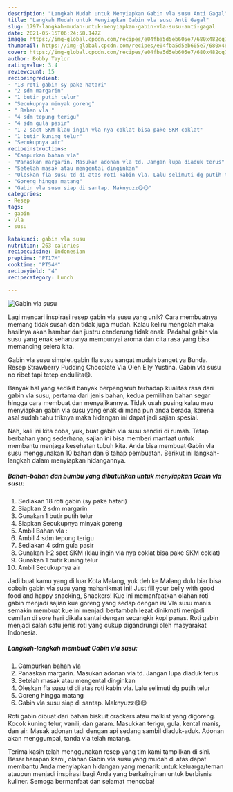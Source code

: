 ```yaml
---
description: "Langkah Mudah untuk Menyiapkan Gabin vla susu Anti Gagal"
title: "Langkah Mudah untuk Menyiapkan Gabin vla susu Anti Gagal"
slug: 1797-langkah-mudah-untuk-menyiapkan-gabin-vla-susu-anti-gagal
date: 2021-05-15T06:24:58.147Z
image: https://img-global.cpcdn.com/recipes/e04fba5d5eb605e7/680x482cq70/gabin-vla-susu-foto-resep-utama.jpg
thumbnail: https://img-global.cpcdn.com/recipes/e04fba5d5eb605e7/680x482cq70/gabin-vla-susu-foto-resep-utama.jpg
cover: https://img-global.cpcdn.com/recipes/e04fba5d5eb605e7/680x482cq70/gabin-vla-susu-foto-resep-utama.jpg
author: Bobby Taylor
ratingvalue: 3.4
reviewcount: 15
recipeingredient:
- "18 roti gabin sy pake hatari"
- "2 sdm margarin"
- "1 butir putih telur"
- "Secukupnya minyak goreng"
- " Bahan vla "
- "4 sdm tepung terigu"
- "4 sdm gula pasir"
- "1-2 sact SKM klau ingin vla nya coklat bisa pake SKM coklat"
- "1 butir kuning telur"
- "Secukupnya air"
recipeinstructions:
- "Campurkan bahan vla"
- "Panaskan margarin. Masukan adonan vla td. Jangan lupa diaduk terus"
- "Setelah masak atau mengental dinginkan"
- "Oleskan fla susu td di atas roti kabin vla. Lalu selimuti dg putih telur"
- "Goreng hingga matang"
- "Gabin vla susu siap di santap. Maknyuzz😋😋"
categories:
- Resep
tags:
- gabin
- vla
- susu

katakunci: gabin vla susu 
nutrition: 263 calories
recipecuisine: Indonesian
preptime: "PT17M"
cooktime: "PT54M"
recipeyield: "4"
recipecategory: Lunch

---
```



![Gabin vla susu](https://img-global.cpcdn.com/recipes/e04fba5d5eb605e7/680x482cq70/gabin-vla-susu-foto-resep-utama.jpg)

Lagi mencari inspirasi resep gabin vla susu yang unik? Cara membuatnya memang tidak susah dan tidak juga mudah. Kalau keliru mengolah maka hasilnya akan hambar dan justru cenderung tidak enak. Padahal gabin vla susu yang enak seharusnya mempunyai aroma dan cita rasa yang bisa memancing selera kita.

Gabin vla susu simple..gabin fla susu sangat mudah banget ya Bunda. Resep Strawberry Pudding Chocolate Vla Oleh Elly Yustina. Gabin vla susu no ribet tapi tetep endullita😋.

Banyak hal yang sedikit banyak berpengaruh terhadap kualitas rasa dari gabin vla susu, pertama dari jenis bahan, kedua pemilihan bahan segar hingga cara membuat dan menyajikannya. Tidak usah pusing kalau mau menyiapkan gabin vla susu yang enak di mana pun anda berada, karena asal sudah tahu triknya maka hidangan ini dapat jadi sajian spesial.


Nah, kali ini kita coba, yuk, buat gabin vla susu sendiri di rumah. Tetap berbahan yang sederhana, sajian ini bisa memberi manfaat untuk membantu menjaga kesehatan tubuh kita. Anda bisa membuat Gabin vla susu menggunakan 10 bahan dan 6 tahap pembuatan. Berikut ini langkah-langkah dalam menyiapkan hidangannya.

<!--inarticleads1-->

##### Bahan-bahan dan bumbu yang dibutuhkan untuk menyiapkan Gabin vla susu:

1. Sediakan 18 roti gabin (sy pake hatari)
1. Siapkan 2 sdm margarin
1. Gunakan 1 butir putih telur
1. Siapkan Secukupnya minyak goreng
1. Ambil  Bahan vla :
1. Ambil 4 sdm tepung terigu
1. Sediakan 4 sdm gula pasir
1. Gunakan 1-2 sact SKM (klau ingin vla nya coklat bisa pake SKM coklat)
1. Gunakan 1 butir kuning telur
1. Ambil Secukupnya air


Jadi buat kamu yang di luar Kota Malang, yuk deh ke Malang dulu biar bisa cobain gabin vla susu yang mahanikmat ini! Just fill your belly with good food and happy snacking, Snackers! Kue ini memanfaatkan olahan roti gabin menjadi sajian kue goreng yang sedap dengan isi Vla susu manis semakin membuat kue ini menjadi bertambah lezat dinikmati menjadi cemilan di sore hari dikala santai dengan secangkir kopi panas. Roti gabin menjadi salah satu jenis roti yang cukup digandrungi oleh masyarakat Indonesia. 

<!--inarticleads2-->

##### Langkah-langkah membuat Gabin vla susu:

1. Campurkan bahan vla
1. Panaskan margarin. Masukan adonan vla td. Jangan lupa diaduk terus
1. Setelah masak atau mengental dinginkan
1. Oleskan fla susu td di atas roti kabin vla. Lalu selimuti dg putih telur
1. Goreng hingga matang
1. Gabin vla susu siap di santap. Maknyuzz😋😋


Roti gabin dibuat dari bahan biskuit crackers atau malkist yang digoreng. Kocok kuning telur, vanili, dan garam. Masukkan terigu, gula, kental manis, dan air. Masak adonan tadi dengan api sedang sambil diaduk-aduk. Adonan akan menggumpal, tanda vla telah matang. 

Terima kasih telah menggunakan resep yang tim kami tampilkan di sini. Besar harapan kami, olahan Gabin vla susu yang mudah di atas dapat membantu Anda menyiapkan hidangan yang menarik untuk keluarga/teman ataupun menjadi inspirasi bagi Anda yang berkeinginan untuk berbisnis kuliner. Semoga bermanfaat dan selamat mencoba!
